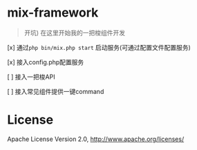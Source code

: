 # mix-framework
> 开坑)
在这里开始我的一把梭组件开发

[x] 通过`php bin/mix.php start` 启动服务(可通过配置文件配置服务)

[x] 接入config.php配置服务

[ ] 接入一把梭API

[ ] 接入常见组件提供一键command


# License
Apache License Version 2.0, http://www.apache.org/licenses/